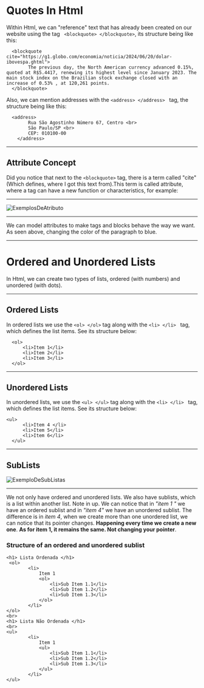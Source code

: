 # Quotes In Html
Within Html, we can "reference" text that has already been created on our website using the tag `` <blockquote> </blockquote>``, its structure being like this:
``` 
  <blockquote cite="https://g1.globo.com/economia/noticia/2024/06/20/dolar-ibovespa.ghtml">
        The previous day, the North American currency advanced 0.15%, quoted at R$5.4417, renewing its highest level since January 2023. The main stock index on the Brazilian stock exchange closed with an increase of 0.53% , at 120,261 points.
  </blockquote>
```
Also, we can mention addresses with the ``<address> </address> `` tag, the structure being like this:
```
  <address>
        Rua São Agostinho Número 67, Centro <br>
        São Paulo/SP <br>
        CEP: 010100-00 
    </address>
```
***
## Attribute Concept 
  Did you notice that next to the `` <blockquote> `` tag, there is a term called "cite" (Which defines, where I got this text from).This term is called attribute, where a tag can have a new function or characteristics, for example:
***
![ExemplosDeAtributo](https://github.com/Karlos-Eduardo-Mrqs/Trabalhos_Operacionais/assets/172524894/e7296dd7-996c-49fa-9103-8ae7e76a262e)
***
We can model attributes to make tags and blocks behave the way we want. As seen above, changing the color of the paragraph to blue.
***
# Ordered and Unordered Lists
In Html, we can create two types of lists, ordered (with numbers) and unordered (with dots).
***

## Ordered Lists 
In ordered lists we use the `` <ol> </ol> `` tag along with the ``<li> </li> `` tag, which defines the list items. See its structure below: 
```
  <ol>
      <li>Item 1</li> 
      <li>Item 2</li>
      <li>Item 3</li>
  </ol>
```
***

## Unordered Lists
In unordered lists, we use the `` <ul> </ul> `` tag along with the ``<li> </li> `` tag, which defines the list items. See its structure below:
  ```
<ul>
        <li>Item 4 </li>
        <li>Item 5</li>
        <li>Item 6</li>
    </ul>
  ```
***

## SubLists 
![ExemploDeSubListas](https://github.com/Karlos-Eduardo-Mrqs/Trabalhos_Operacionais/assets/172524894/baa57203-51bf-4fa5-8845-c25d50b355ce)
***
We not only have ordered and unordered lists. We also have sublists, which is a list within another list. Note in up.
We can notice that in *"item 1 "* we have an ordered sublist and in *"item 4"* we have an unordered sublist. The difference is in *item 4*, when we create more than one unordered list, we can notice that its pointer changes. 
**Happening every time we create a new one**. **As for item 1, it remains the same. Not changing your pointer**.
### Structure of an ordered and unordered sublist 

```
<h1> Lista Ordenada </h1>
 <ol>
        <li>
            Item 1
            <ol>
                <li>Sub Item 1.1</li>
                <li>Sub Item 1.2</li>
                <li>Sub Item 1.3</li>
            </ol>
        </li>
</ol>
<br>
<h1> Lista Não Ordenada </h1>
<br>
<ul>
        <li>
            Item 1
            <ul>
                <li>Sub Item 1.1</li>
                <li>Sub Item 1.2</li>
                <li>Sub Item 1.3</li>
            </ul>
        </li>
</ul>

```
